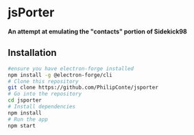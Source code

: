 # jsPorter
**An attempt at emulating the "contacts" portion of Sidekick98**

## Installation
```bash
#ensure you have electron-forge installed
npm install -g @electron-forge/cli
# Clone this repository
git clone https://github.com/PhilipConte/jsporter
# Go into the repository
cd jsporter
# Install dependencies
npm install
# Run the app
npm start
```
